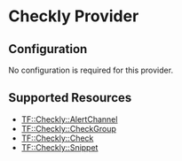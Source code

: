 # Checkly Provider

## Configuration

No configuration is required for this provider.

## Supported Resources

* [TF::Checkly::AlertChannel](../resources/checkly/TF-Checkly-AlertChannel/docs/README.md)
* [TF::Checkly::CheckGroup](../resources/checkly/TF-Checkly-CheckGroup/docs/README.md)
* [TF::Checkly::Check](../resources/checkly/TF-Checkly-Check/docs/README.md)
* [TF::Checkly::Snippet](../resources/checkly/TF-Checkly-Snippet/docs/README.md)
